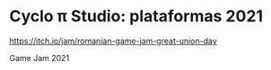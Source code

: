 # Cyclo π Studio: plataformas 2021

https://itch.io/jam/romanian-game-jam-great-union-day

Game Jam 2021
